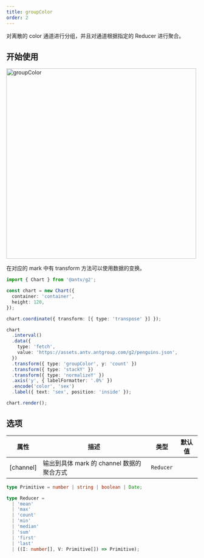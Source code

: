 ```yaml
---
title: groupColor
order: 2
---
```


对离散的 color 通道进行分组，并且对通道根据指定的 Reducer 进行聚合。

## 开始使用

<img alt="groupColor" src="https://mdn.alipayobjects.com/mdn/huamei_qa8qxu/afts/img/A*6CbxQ6P9bFcAAAAAAAAAAAAADmJ7AQ" width="500" />

在对应的 mark 中有 transform 方法可以使用数据的变换。

```ts
import { Chart } from '@antv/g2';

const chart = new Chart({
  container: 'container',
  height: 120,
});

chart.coordinate({ transform: [{ type: 'transpose' }] });

chart
  .interval()
  .data({
    type: 'fetch',
    value: 'https://assets.antv.antgroup.com/g2/penguins.json',
  })
  .transform({ type: 'groupColor', y: 'count' })
  .transform({ type: 'stackY' })
  .transform({ type: 'normalizeY' })
  .axis('y', { labelFormatter: '.0%' })
  .encode('color', 'sex')
  .label({ text: 'sex', position: 'inside' });

chart.render();
```

## 选项

| 属性      | 描述                                      | 类型      | 默认值 |
| --------- | ----------------------------------------- | --------- | ------ |
| [channel] | 输出到具体 mark 的 channel 数据的聚合方式 | `Reducer` |        |

```ts
type Primitive = number | string | boolean | Date;

type Reducer =
  | 'mean'
  | 'max'
  | 'count'
  | 'min'
  | 'median'
  | 'sum'
  | 'first'
  | 'last'
  | ((I: number[], V: Primitive[]) => Primitive);
```
